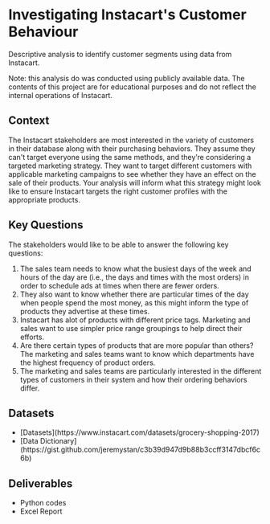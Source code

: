 # Investigating Instacart's Customer Behaviour
Descriptive analysis to identify customer segments using data from Instacart.

Note: this analysis do was conducted using publicly available data. The contents of this project are for educational purposes and do not reflect the internal operations of Instacart.

## Context
The Instacart stakeholders are most interested in the variety of customers in their database
along with their purchasing behaviors. They assume they can't target everyone using the
same methods, and they’re considering a targeted marketing strategy. They want to target
different customers with applicable marketing campaigns to see whether they have an effect
on the sale of their products. Your analysis will inform what this strategy might look like to
ensure Instacart targets the right customer profiles with the appropriate products.

## Key Questions
The stakeholders would like to be able to answer the following key questions:

<ol>
  <li> The sales team needs to know what the busiest days of the week and hours of the
  day are (i.e., the days and times with the most orders) in order to schedule ads at 
  times when there are fewer orders. </li>

  <li> They also want to know whether there are particular times of the day when people
  spend the most money, as this might inform the type of products they advertise at
  these times. </li> 

  <li> Instacart has alot of products with different price tags. Marketing and sales want to
  use simpler price range groupings to help direct their efforts. </li> 

  <li> Are there certain types of products that are more popular than others? The marketing
  and sales teams want to know which departments have the highest frequency of
  product orders. </li> 

  <li> The marketing and sales teams are particularly interested in the different types of
  customers in their system and how their ordering behaviors differ. </li> 
</ol>

## Datasets
<ul>
<li> [Datasets](https://www.instacart.com/datasets/grocery-shopping-2017) </li>
<li> [Data Dictionary](https://gist.github.com/jeremystan/c3b39d947d9b88b3ccff3147dbcf6c6b) </li>
</ul>

## Deliverables
<ul>
<li> Python codes </li>
<li> Excel Report </li>
</ul>

